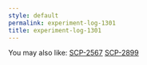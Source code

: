 ```yaml
---
style: default
permalink: experiment-log-1301
title: experiment-log-1301
---
```

You may also like:
[SCP-2567](http://scp-wiki.net/scp-2567)
[SCP-2899](http://scp-wiki.net/scp-2899)